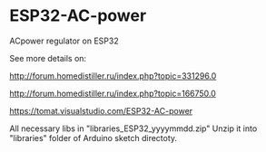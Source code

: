 # ESP32-AC-power
ACpower regulator on ESP32

See more details on:

 http://forum.homedistiller.ru/index.php?topic=331296.0
  
 http://forum.homedistiller.ru/index.php?topic=166750.0
 
 https://tomat.visualstudio.com/ESP32-AC-power 
 
 All necessary libs in "libraries_ESP32_yyyymmdd.zip"
 Unzip it into "libraries" folder of Arduino sketch directoty.
